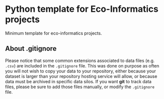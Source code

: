 Python template for Eco-Informatics projects
==========

Minimum template for eco-informatics projects.



## About .gitignore

Please notice that some common extensions associated to data files (e.g. `.csv`) are included in the `.gitignore` file. This was done on purpose as often you will not wish to copy your data to your repository, either because your dataset is larger than your repository hosting service will allow, or because data must be archived in specific data silos. If you want **git** to track data files, please be sure to add those files manually, or modify the `.gitignore` file.



